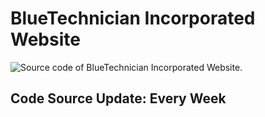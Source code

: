 # BlueTechnician Incorporated Website
![Source code of BlueTechnician Incorporated Website.](https://i.ibb.co/k4Lqc1r/imageonline-co-roundcorner-3.png)
## Code Source Update: Every Week
